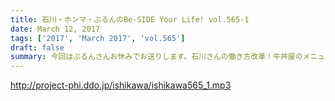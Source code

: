 ```yaml
---
title: 石川・ホンマ・ぶるんのBe-SIDE Your Life! vol.565-1
date: March 12, 2017
tags: ['2017', 'March 2017', 'vol.565']
draft: false
summary: 今回はぶるんさんお休みでお送りします。石川さんの働き方改革！牛丼屋のメニューの頼み方って意外と難しい。SAITO
---
```


http://project-phi.ddo.jp/ishikawa/ishikawa565_1.mp3